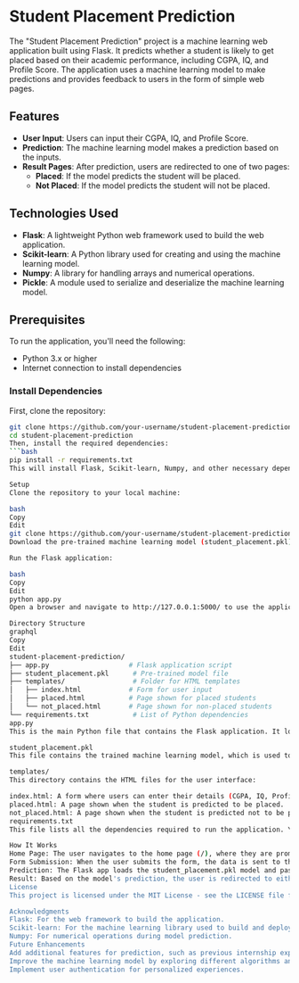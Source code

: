 # Student Placement Prediction

The "Student Placement Prediction" project is a machine learning web application built using Flask. It predicts whether a student is likely to get placed based on their academic performance, including CGPA, IQ, and Profile Score. The application uses a machine learning model to make predictions and provides feedback to users in the form of simple web pages.

## Features

- **User Input**: Users can input their CGPA, IQ, and Profile Score.
- **Prediction**: The machine learning model makes a prediction based on the inputs.
- **Result Pages**: After prediction, users are redirected to one of two pages:
  - **Placed**: If the model predicts the student will be placed.
  - **Not Placed**: If the model predicts the student will not be placed.
  
## Technologies Used

- **Flask**: A lightweight Python web framework used to build the web application.
- **Scikit-learn**: A Python library used for creating and using the machine learning model.
- **Numpy**: A library for handling arrays and numerical operations.
- **Pickle**: A module used to serialize and deserialize the machine learning model.

## Prerequisites

To run the application, you'll need the following:

- Python 3.x or higher
- Internet connection to install dependencies

### Install Dependencies

First, clone the repository:

```bash
git clone https://github.com/your-username/student-placement-prediction.git
cd student-placement-prediction
Then, install the required dependencies:
```bash
pip install -r requirements.txt
This will install Flask, Scikit-learn, Numpy, and other necessary dependencies.

Setup
Clone the repository to your local machine:

bash
Copy
Edit
git clone https://github.com/your-username/student-placement-prediction.git
Download the pre-trained machine learning model (student_placement.pkl) and save it in the project directory, alongside app.py.

Run the Flask application:

bash
Copy
Edit
python app.py
Open a browser and navigate to http://127.0.0.1:5000/ to use the application.

Directory Structure
graphql
Copy
Edit
student-placement-prediction/
├── app.py                    # Flask application script
├── student_placement.pkl      # Pre-trained model file
├── templates/                 # Folder for HTML templates
│   ├── index.html            # Form for user input
│   ├── placed.html           # Page shown for placed students
│   └── not_placed.html       # Page shown for non-placed students
└── requirements.txt           # List of Python dependencies
app.py
This is the main Python file that contains the Flask application. It loads the pre-trained machine learning model, processes user input, and routes users to the appropriate pages based on the prediction.

student_placement.pkl
This file contains the trained machine learning model, which is used to predict whether a student will be placed based on their CGPA, IQ, and Profile Score.

templates/
This directory contains the HTML files for the user interface:

index.html: A form where users can enter their details (CGPA, IQ, Profile Score).
placed.html: A page shown when the student is predicted to be placed.
not_placed.html: A page shown when the student is predicted not to be placed.
requirements.txt
This file lists all the dependencies required to run the application. You can install them by running pip install -r requirements.txt.

How It Works
Home Page: The user navigates to the home page (/), where they are prompted to enter their CGPA, IQ, and Profile Score.
Form Submission: When the user submits the form, the data is sent to the /predict endpoint.
Prediction: The Flask app loads the student_placement.pkl model and passes the user input to the model for prediction.
Result: Based on the model's prediction, the user is redirected to either the placed.html page or the not_placed.html page.
License
This project is licensed under the MIT License - see the LICENSE file for details.

Acknowledgments
Flask: For the web framework to build the application.
Scikit-learn: For the machine learning library used to build and deploy the model.
Numpy: For numerical operations during model prediction.
Future Enhancements
Add additional features for prediction, such as previous internship experience or extracurricular activities.
Improve the machine learning model by exploring different algorithms and techniques.
Implement user authentication for personalized experiences.
